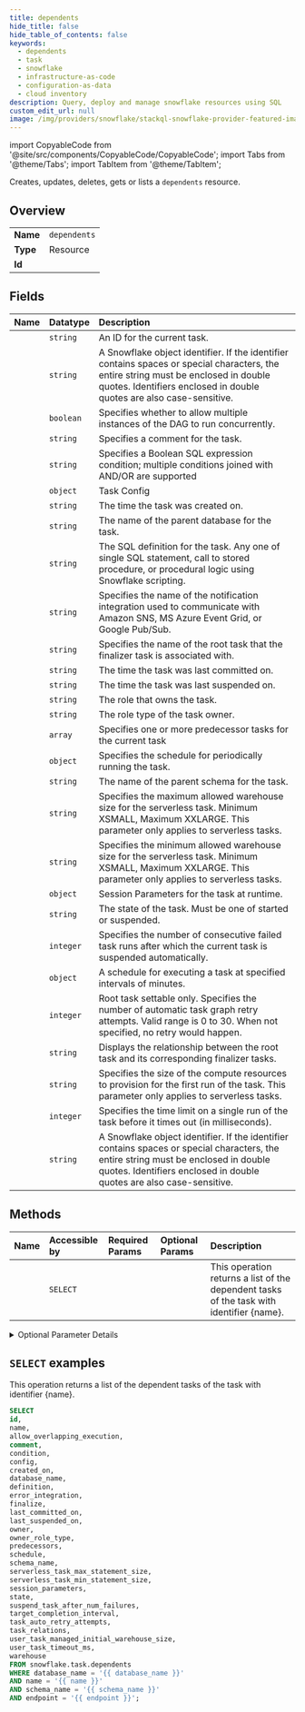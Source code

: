 ```yaml
---
title: dependents
hide_title: false
hide_table_of_contents: false
keywords:
  - dependents
  - task
  - snowflake
  - infrastructure-as-code
  - configuration-as-data
  - cloud inventory
description: Query, deploy and manage snowflake resources using SQL
custom_edit_url: null
image: /img/providers/snowflake/stackql-snowflake-provider-featured-image.png
---
```


import CopyableCode from '@site/src/components/CopyableCode/CopyableCode';
import Tabs from '@theme/Tabs';
import TabItem from '@theme/TabItem';

Creates, updates, deletes, gets or lists a <code>dependents</code> resource.

## Overview
<table><tbody>
<tr><td><b>Name</b></td><td><code>dependents</code></td></tr>
<tr><td><b>Type</b></td><td>Resource</td></tr>
<tr><td><b>Id</b></td><td><CopyableCode code="snowflake.task.dependents" /></td></tr>
</tbody></table>

## Fields
| Name | Datatype | Description |
|:-----|:---------|:------------|
| <CopyableCode code="id" /> | `string` | An ID for the current task. |
| <CopyableCode code="name" /> | `string` | A Snowflake object identifier. If the identifier contains spaces or special characters, the entire string must be enclosed in double quotes. Identifiers enclosed in double quotes are also case-sensitive. |
| <CopyableCode code="allow_overlapping_execution" /> | `boolean` | Specifies whether to allow multiple instances of the DAG to run concurrently. |
| <CopyableCode code="comment" /> | `string` | Specifies a comment for the task. |
| <CopyableCode code="condition" /> | `string` | Specifies a Boolean SQL expression condition; multiple conditions joined with AND/OR are supported |
| <CopyableCode code="config" /> | `object` | Task Config |
| <CopyableCode code="created_on" /> | `string` | The time the task was created on. |
| <CopyableCode code="database_name" /> | `string` | The name of the parent database for the task. |
| <CopyableCode code="definition" /> | `string` | The SQL definition for the task. Any one of single SQL statement, call to stored procedure, or procedural logic using Snowflake scripting. |
| <CopyableCode code="error_integration" /> | `string` | Specifies the name of the notification integration used to communicate with Amazon SNS, MS Azure Event Grid, or Google Pub/Sub. |
| <CopyableCode code="finalize" /> | `string` | Specifies the name of the root task that the finalizer task is associated with. |
| <CopyableCode code="last_committed_on" /> | `string` | The time the task was last committed on. |
| <CopyableCode code="last_suspended_on" /> | `string` | The time the task was last suspended on. |
| <CopyableCode code="owner" /> | `string` | The role that owns the task. |
| <CopyableCode code="owner_role_type" /> | `string` | The role type of the task owner. |
| <CopyableCode code="predecessors" /> | `array` | Specifies one or more predecessor tasks for the current task |
| <CopyableCode code="schedule" /> | `object` | Specifies the schedule for periodically running the task. |
| <CopyableCode code="schema_name" /> | `string` | The name of the parent schema for the task. |
| <CopyableCode code="serverless_task_max_statement_size" /> | `string` | Specifies the maximum allowed warehouse size for the serverless task. Minimum XSMALL, Maximum XXLARGE. This parameter only applies to serverless tasks. |
| <CopyableCode code="serverless_task_min_statement_size" /> | `string` | Specifies the minimum allowed warehouse size for the serverless task. Minimum XSMALL, Maximum XXLARGE. This parameter only applies to serverless tasks. |
| <CopyableCode code="session_parameters" /> | `object` | Session Parameters for the task at runtime. |
| <CopyableCode code="state" /> | `string` | The state of the task. Must be one of started or suspended. |
| <CopyableCode code="suspend_task_after_num_failures" /> | `integer` | Specifies the number of consecutive failed task runs after which the current task is suspended automatically. |
| <CopyableCode code="target_completion_interval" /> | `object` | A schedule for executing a task at specified intervals of minutes. |
| <CopyableCode code="task_auto_retry_attempts" /> | `integer` | Root task settable only. Specifies the number of automatic task graph retry attempts. Valid range is 0 to 30. When not specified, no retry would happen. |
| <CopyableCode code="task_relations" /> | `string` | Displays the relationship between the root task and its corresponding finalizer tasks. |
| <CopyableCode code="user_task_managed_initial_warehouse_size" /> | `string` | Specifies the size of the compute resources to provision for the first run of the task. This parameter only applies to serverless tasks. |
| <CopyableCode code="user_task_timeout_ms" /> | `integer` | Specifies the time limit on a single run of the task before it times out (in milliseconds). |
| <CopyableCode code="warehouse" /> | `string` | A Snowflake object identifier. If the identifier contains spaces or special characters, the entire string must be enclosed in double quotes. Identifiers enclosed in double quotes are also case-sensitive. |

## Methods
| Name | Accessible by | Required Params | Optional Params | Description |
|:-----|:--------------|:----------------|:----------------|:------------|
| <CopyableCode code="fetch_task_dependents" /> | `SELECT` | <CopyableCode code="database_name, name, schema_name, endpoint" /> | <CopyableCode code="recursive" /> | This operation returns a list of the dependent tasks of the task with identifier {name}. |

<details>
<summary>Optional Parameter Details</summary>

| Name | Description | Type | Default |
|------|-------------|------|---------|
| <CopyableCode code="recursive" /> | Specifies whether to limit the output to include only direct child tasks or to include all recursive child tasks. | `boolean` | `true` |

</details>

## `SELECT` examples

This operation returns a list of the dependent tasks of the task with identifier {name}.


```sql
SELECT
id,
name,
allow_overlapping_execution,
comment,
condition,
config,
created_on,
database_name,
definition,
error_integration,
finalize,
last_committed_on,
last_suspended_on,
owner,
owner_role_type,
predecessors,
schedule,
schema_name,
serverless_task_max_statement_size,
serverless_task_min_statement_size,
session_parameters,
state,
suspend_task_after_num_failures,
target_completion_interval,
task_auto_retry_attempts,
task_relations,
user_task_managed_initial_warehouse_size,
user_task_timeout_ms,
warehouse
FROM snowflake.task.dependents
WHERE database_name = '{{ database_name }}'
AND name = '{{ name }}'
AND schema_name = '{{ schema_name }}'
AND endpoint = '{{ endpoint }}';
```